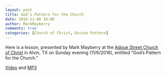 ```yaml
---
layout: post
title: God’s Pattern for the Church
date: 2016-11-06 18:00
author: MarkMayberry
comments: true
categories: [Church of Christ, Divine Pattern]
---
```

Here is a lesson, presented by Mark Mayberry at the <a href="http://www.ascoc.org/">Adoue Street Church of Christ</a> in Alvin, TX on Sunday evening (11/6/2016), entitled “God’s Pattern for the Church.”

<a href="https://vimeo.com/191551183">Video</a> and <a href="http://markmayberry.net/wp-content/uploads/bible-study/2016-11-06-pm-MM-GodsPatternForChurch.mp3">MP3</a>
